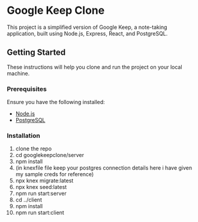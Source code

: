 # Google Keep Clone

This project is a simplified version of Google Keep, a note-taking application, built using Node.js, Express, React, and PostgreSQL.

## Getting Started

These instructions will help you clone and run the project on your local machine.

### Prerequisites

Ensure you have the following installed:

- [Node.js](https://nodejs.org/)
- [PostgreSQL](https://www.postgresql.org/)

### Installation

1. clone the repo
2. cd googlekeepclone/server
3. npm install
4. (in knexfile file keep your postgres connection details here i have given my sample creds for reference)
5. npx knex migrate:latest
6. npx knex seed:latest
7. npm run start:server
8. cd ../client
9. npm install
10. npm run start:client





